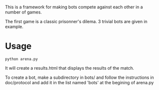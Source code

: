 This is a framework for making bots compete against each other in a number of games.

The first game is a classic prisonner's dilema. 3 trivial bots are given in example.

Usage
=====

    python arena.py

It will create a results.html that displays the results of the match.

To create a bot, make a subdirectory in bots/ and follow the instructions in doc/protocol and add it in the list named 'bots' at the begining of arena.py
